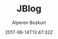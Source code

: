 ---
title: "JBlog"
github: https://github.com/alperenbozkurt/JBlog
demo: http://alperenbozkurt.net/JBlog/
author: Alperen Bozkurt

ssg:
  - Jekyll
cms:
  - No Cms
date: 2017-06-14T13:47:32Z
github_branch: master
---